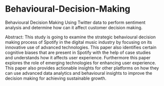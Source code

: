 # Behavioural-Decision-Making
Behavioural Decision Making Using Twitter data to perform sentiment analysis and determine how can it affect customer decision making.


Abstract:
This study is going to examine the strategic behavioural decision making process of Spotify in 
the digital music industry by focusing on its innovative use of advanced technologies. This 
paper also identifies certain cognitive biases that are present in Spotify with the help of case 
studies and understands how it affects user experience. Furthermore this paper explores the 
role of emerging technologies for enhancing user experience. This paper also provides 
actionable insights for other platforms on how they can use advanced data analytics and 
behavioural insights to improve the decision making for achieving sustainable growth.
